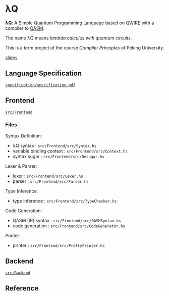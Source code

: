 # λQ

**λQ**: A Simple Quantum Programming Language based on [QWIRE](https://github.com/inQWIRE/QWIRE) with a compiler to [QASM](https://github.com/Qiskit/openqasm).

The name λQ means *lambda calculus with quantum circuits*.

This is a term project of the course *Compiler Principles* of Peking University.

[slides](./LambdaQ-slides.pdf)

## Language Specification

[`specification/specification.pdf`](specification/specification.pdf)

## Frontend

[`src/Frontend`](src/Frontend/)

### Files
Syntax Definition:
- λQ syntax : `src/Frontend/src/Syntax.hs`
- variable binding context : `src/Frontend/src/Context.hs`
- syntax sugar : `src/Frontend/src/Desugar.hs`

Lexer & Parser:
- lexer : `src/Frontend/src/Lexer.hs`
- parser : `src/Frontend/src/Parser.hs`

Type Inference:
- type inference : `src/Frontend/src/TypeChecker.hs`

Code Generation:
- QASM (IR) syntax : `src/Frontend/src/QASMSyntax.hs`
- code generation : `src/Frontend/src/CodeGenerator.hs`

Printer:
- printer : `src/Frontend/src/PrettyPrinter.hs`


## Backend

[`src/Backend`](src/Backend)

## Reference
